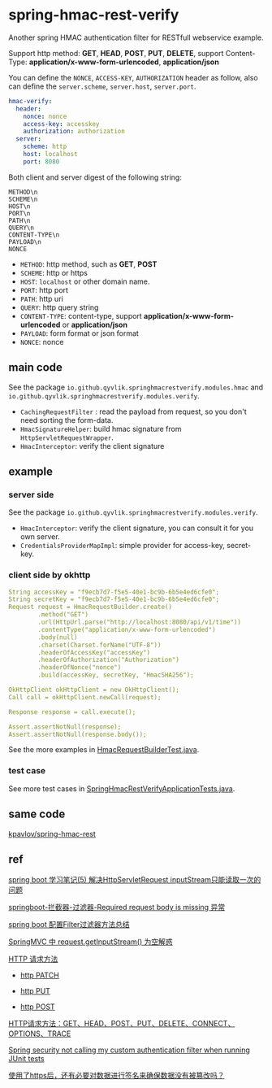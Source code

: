 # spring-hmac-rest-verify

Another spring HMAC authentication filter for RESTfull webservice example.

Support http method: **GET**, **HEAD**, **POST**, **PUT**, **DELETE**, support Content-Type: **application/x-www-form-urlencoded**, **application/json**

You can define the `NONCE`, `ACCESS-KEY`, `AUTHORIZATION` header as follow, also can define the `server.scheme`, `server.host`, `server.port`.

```yaml
hmac-verify:
  header:
    nonce: nonce
    access-key: accesskey
    authorization: authorization
  server:
    scheme: http
    host: localhost
    port: 8080
```

Both client and server digest of the following string:

```text
METHOD\n
SCHEME\n
HOST\n
PORT\n
PATH\n
QUERY\n
CONTENT-TYPE\n
PAYLOAD\n
NONCE
```

- `METHOD`: http method, such as **GET**, **POST**
- `SCHEME`: http or https
- `HOST`: `localhost` or other domain name.
- `PORT`: http port
- `PATH`: http uri
- `QUERY`: http query string
- `CONTENT-TYPE`: content-type, support **application/x-www-form-urlencoded** or **application/json**
- `PAYLOAD`: form format or json format
- `NONCE`: nonce

## main code

See the package `io.github.qyvlik.springhmacrestverify.modules.hmac` 
and `io.github.qyvlik.springhmacrestverify.modules.verify`.

- `CachingRequestFilter` : read the payload from request, so you don't need sorting the form-data.
- `HmacSignatureHelper`: build hmac signature from `HttpServletRequestWrapper`.
- `HmacInterceptor`: verify the client signature

## example

### server side

See the package `io.github.qyvlik.springhmacrestverify.modules.verify`.

- `HmacInterceptor`: verify the client signature, you can consult it for you own server.
- `CredentialsProviderMapImpl`: simple provider for access-key, secret-key.

### client side by okhttp

```yaml
String accessKey = "f9ecb7d7-f5e5-40e1-bc9b-6b5e4ed6cfe0";
String secretKey = "f9ecb7d7-f5e5-40e1-bc9b-6b5e4ed6cfe0";
Request request = HmacRequestBuilder.create()
        .method("GET")
        .url(HttpUrl.parse("http://localhost:8080/api/v1/time"))
        .contentType("application/x-www-form-urlencoded")
        .body(null)
        .charset(Charset.forName("UTF-8"))
        .headerOfAccessKey("accessKey")
        .headerOfAuthorization("Authorization")
        .headerOfNonce("nonce")
        .build(accessKey, secretKey, "HmacSHA256");

OkHttpClient okHttpClient = new OkHttpClient();
Call call = okHttpClient.newCall(request);

Response response = call.execute();

Assert.assertNotNull(response);
Assert.assertNotNull(response.body());
```

See the more examples in [HmacRequestBuilderTest.java](src/test/java/io/github/qyvlik/springhmacrestverify/modules/client/HmacRequestBuilderTest.java).

### test case

See more test cases in [SpringHmacRestVerifyApplicationTests.java](src/test/java/io/github/qyvlik/springhmacrestverify/SpringHmacRestVerifyApplicationTests.java).

## same code

[kpavlov/spring-hmac-rest](https://github.com/kpavlov/spring-hmac-rest)

## ref

[spring boot 学习笔记(5) 解决HttpServletRequest inputStream只能读取一次的问题](https://my.oschina.net/serge/blog/1094063)

[springboot-拦截器-过滤器-Required request body is missing 异常](https://blog.csdn.net/qq_33517683/article/details/78593487)

[spring boot 配置Filter过滤器方法总结](https://blog.csdn.net/testcs_dn/article/details/80265196)

[SpringMVC 中 request.getInputStream() 为空解惑](https://emacsist.github.io/2017/12/04/springmvc-%E4%B8%AD-request.getinputstream-%E4%B8%BA%E7%A9%BA%E8%A7%A3%E6%83%91/)

[HTTP 请求方法](https://developer.mozilla.org/zh-CN/docs/Web/HTTP/Methods)

- [http PATCH](https://developer.mozilla.org/zh-CN/docs/Web/HTTP/Methods/PATCH)

- [http PUT](https://developer.mozilla.org/zh-CN/docs/Web/HTTP/Methods/PUT)

- [http POST](https://developer.mozilla.org/zh-CN/docs/Web/HTTP/Methods/POST)
    
[HTTP请求方法：GET、HEAD、POST、PUT、DELETE、CONNECT、OPTIONS、TRACE](https://itbilu.com/other/relate/EkwKysXIl.html)

[Spring security not calling my custom authentication filter when running JUnit tests](https://stackoverflow.com/questions/30478876/spring-security-not-calling-my-custom-authentication-filter-when-running-junit-t)

[使用了https后，还有必要对数据进行签名来确保数据没有被篡改吗？](https://www.zhihu.com/question/52392988)